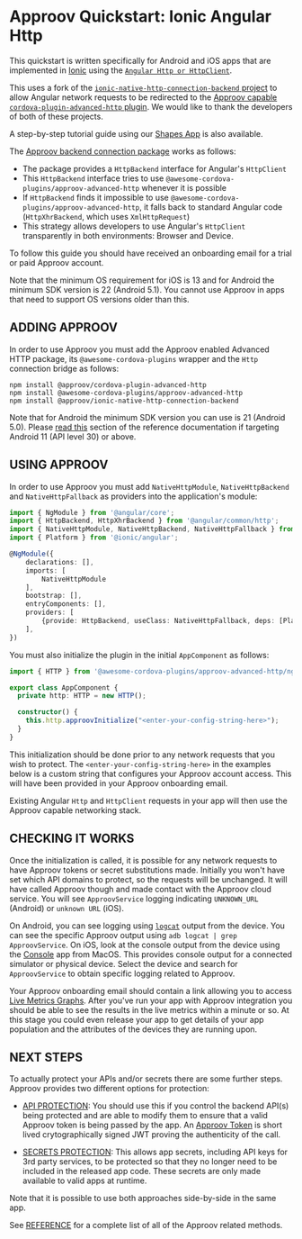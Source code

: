 # Approov Quickstart: Ionic Angular Http

This quickstart is written specifically for Android and iOS apps that are implemented in [Ionic](https://ionicframework.com/) using the [`Angular Http or HttpClient`](https://angular.io/guide/http).

This uses a fork of the [`ionic-native-http-connection-backend` project](https://github.com/sneas/ionic-native-http-connection-backend) to allow Angular network requests to be redirected to the [Approov capable `cordova-plugin-advanced-http` plugin](https://www.npmjs.com/package/@approov/cordova-plugin-advanced-http). We would like to thank the developers of both of these projects.

A step-by-step tutorial guide using our [Shapes App](https://github.com/approov/quickstart-ionic-angular-http/blob/main/SHAPES-EXAMPLE.md) is also available.

The [Approov backend connection package](https://www.npmjs.com/package/@approov/ionic-native-http-connection-backend) works as follows:

- The package provides a `HttpBackend` interface for Angular's `HttpClient`
- This `HttpBackend` interface tries to use `@awesome-cordova-plugins/approov-advanced-http` whenever it is possible
- If `HttpBackend` finds it impossible to use `@awesome-cordova-plugins/approov-advanced-http`, it falls back to standard Angular code (`HttpXhrBackend`, which uses `XmlHttpRequest`)
- This strategy allows developers to use Angular's `HttpClient` transparently in both environments: Browser and Device.

To follow this guide you should have received an onboarding email for a trial or paid Approov account.

Note that the minimum OS requirement for iOS is 13 and for Android the minimum SDK version is 22 (Android 5.1). You cannot use Approov in apps that need to support OS versions older than this.

## ADDING APPROOV

In order to use Approov you must add the Approov enabled Advanced HTTP package, its `@awesome-cordova-plugins` wrapper and the `Http` connection bridge as follows:

```
npm install @approov/cordova-plugin-advanced-http
npm install @awesome-cordova-plugins/approov-advanced-http
npm install @approov/ionic-native-http-connection-backend
```

Note that for Android the minimum SDK version you can use is 21 (Android 5.0). Please [read this](https://approov.io/docs/latest/approov-usage-documentation/#targeting-android-11-and-above) section of the reference documentation if targeting Android 11 (API level 30) or above.

## USING APPROOV

In order to use Approov you must add `NativeHttpModule`, `NativeHttpBackend` and `NativeHttpFallback` as providers into the application's module:

```Typescript
import { NgModule } from '@angular/core';
import { HttpBackend, HttpXhrBackend } from '@angular/common/http';
import { NativeHttpModule, NativeHttpBackend, NativeHttpFallback } from '@approov/ionic-native-http-connection-backend';
import { Platform } from '@ionic/angular';

@NgModule({
    declarations: [],
    imports: [
        NativeHttpModule
    ],
    bootstrap: [],
    entryComponents: [],
    providers: [
        {provide: HttpBackend, useClass: NativeHttpFallback, deps: [Platform, NativeHttpBackend, HttpXhrBackend]},
    ],
})
```

You must also initialize the plugin in the initial `AppComponent` as follows:

```Typescript
import { HTTP } from '@awesome-cordova-plugins/approov-advanced-http/ngx';

export class AppComponent {
  private http: HTTP = new HTTP();

  constructor() {
    this.http.approovInitialize("<enter-your-config-string-here>");
  }
}
```

This initialization should be done prior to any network requests that you wish to protect.  The `<enter-your-config-string-here>` in the examples below is a custom string that configures your Approov account access. This will have been provided in your Approov onboarding email.

Existing Angular `Http` and `HttpClient` requests in your app will then use the Approov capable networking stack.

## CHECKING IT WORKS
Once the initialization is called, it is possible for any network requests to have Approov tokens or secret substitutions made. Initially you won't have set which API domains to protect, so the requests will be unchanged. It will have called Approov though and made contact with the Approov cloud service. You will see `ApproovService` logging indicating `UNKNOWN_URL` (Android) or `unknown URL` (iOS).

On Android, you can see logging using [`logcat`](https://developer.android.com/studio/command-line/logcat) output from the device. You can see the specific Approov output using `adb logcat | grep ApproovService`. On iOS, look at the console output from the device using the [Console](https://support.apple.com/en-gb/guide/console/welcome/mac) app from MacOS. This provides console output for a connected simulator or physical device. Select the device and search for `ApproovService` to obtain specific logging related to Approov.

Your Approov onboarding email should contain a link allowing you to access [Live Metrics Graphs](https://approov.io/docs/latest/approov-usage-documentation/#metrics-graphs). After you've run your app with Approov integration you should be able to see the results in the live metrics within a minute or so. At this stage you could even release your app to get details of your app population and the attributes of the devices they are running upon.

## NEXT STEPS
To actually protect your APIs and/or secrets there are some further steps. Approov provides two different options for protection:

* [API PROTECTION](https://github.com/approov/quickstart-ionic-advancedhttp/blob/main/API-PROTECTION.md): You should use this if you control the backend API(s) being protected and are able to modify them to ensure that a valid Approov token is being passed by the app. An [Approov Token](https://approov.io/docs/latest/approov-usage-documentation/#approov-tokens) is short lived crytographically signed JWT proving the authenticity of the call.

* [SECRETS PROTECTION](https://github.com/approov/quickstart-ionic-advancedhttp/blob/main/SECRETS-PROTECTION.md): This allows app secrets, including API keys for 3rd party services, to be protected so that they no longer need to be included in the released app code. These secrets are only made available to valid apps at runtime.

Note that it is possible to use both approaches side-by-side in the same app.

See [REFERENCE](https://github.com/approov/quickstart-ionic-advancedhttp/blob/main/REFERENCE.md) for a complete list of all of the Approov related methods.
